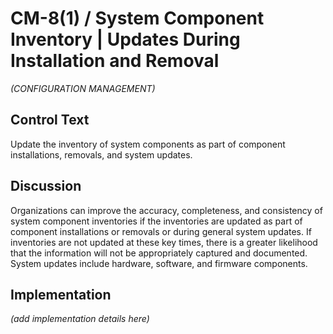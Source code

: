 # CM-8(1) / System Component Inventory | Updates During Installation and Removal

_(CONFIGURATION MANAGEMENT)_

## Control Text

Update the inventory of system components as part of component installations, removals, and system updates.

## Discussion

Organizations can improve the accuracy, completeness, and consistency of system component inventories if the inventories are updated as part of component installations or removals or during general system updates. If inventories are not updated at these key times, there is a greater likelihood that the information will not be appropriately captured and documented. System updates include hardware, software, and firmware components.

## Implementation

_(add implementation details here)_